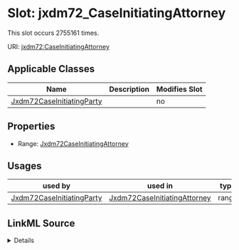 

# Slot: jxdm72_CaseInitiatingAttorney




This slot occurs 2755161 times.


URI: [jxdm72:CaseInitiatingAttorney](http://release.niem.gov/niem/domains/jxdm/7.2/CaseInitiatingAttorney)



<!-- no inheritance hierarchy -->





## Applicable Classes

| Name | Description | Modifies Slot |
| --- | --- | --- |
| [Jxdm72CaseInitiatingParty](../classes/Jxdm72CaseInitiatingParty.md) |  |  no  |







## Properties

* Range: [Jxdm72CaseInitiatingAttorney](../classes/Jxdm72CaseInitiatingAttorney.md)

## Usages

| used by | used in | type | used |
| ---  | --- | --- | --- |
| [Jxdm72CaseInitiatingParty](../classes/Jxdm72CaseInitiatingParty.md) | [Jxdm72CaseInitiatingAttorney](../classes/Jxdm72CaseInitiatingAttorney.md) | range | [Jxdm72CaseInitiatingAttorney](../classes/Jxdm72CaseInitiatingAttorney.md) |








## LinkML Source

<details>

```yaml
name: jxdm72_CaseInitiatingAttorney
from_schema: okns:scales-kg
rank: 1000
slot_uri: jxdm72:CaseInitiatingAttorney
alias: jxdm72_CaseInitiatingAttorney
domain_of:
- jxdm72_CaseInitiatingParty
range: jxdm72_CaseInitiatingAttorney

```
</details>